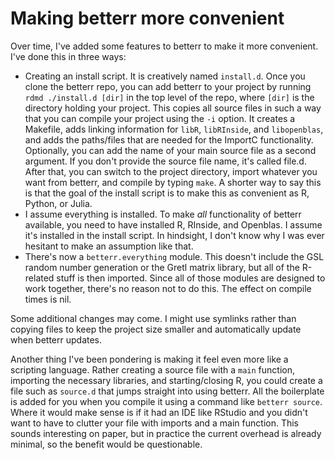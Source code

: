 # Making betterr more convenient

Over time, I've added some features to betterr to make it more convenient. I've done this in three ways:

- Creating an install script. It is creatively named `install.d`. Once you clone the betterr repo, you can add betterr to your project by running `rdmd ./install.d [dir]` in the top level of the repo, where `[dir]` is the directory holding your project. This copies all source files in such a way that you can compile your project using the `-i` option. It creates a Makefile, adds linking information for `libR`, `libRInside`, and `libopenblas`, and adds the paths/files that are needed for the ImportC functionality. Optionally, you can add the name of your main source file as a second argument. If you don't provide the source file name, it's called file.d. After that, you can switch to the project directory, import whatever you want from betterr, and compile by typing `make`. A shorter way to say this is that the goal of the install script is to make this as convenient as R, Python, or Julia.
- I assume everything is installed. To make *all* functionality of betterr available, you need to have installed R, RInside, and Openblas. I assume it's installed in the install script. In hindsight, I don't know why I was ever hesitant to make an assumption like that.
- There's now a `betterr.everything` module. This doesn't include the GSL random number generation or the Gretl matrix library, but all of the R-related stuff is then imported. Since all of those modules are designed to work together, there's no reason not to do this. The effect on compile times is nil.

Some additional changes may come. I might use symlinks rather than copying files to keep the project size smaller and automatically update when betterr updates. 

Another thing I've been pondering is making it feel even more like a scripting language. Rather creating a source file with a `main` function, importing the necessary libraries, and starting/closing R, you could create a file such as `source.d` that jumps straight into using betterr. All the boilerplate is added for you when you compile it using a command like `betterr source`. Where it would make sense is if it had an IDE like RStudio and you didn't want to have to clutter your file with imports and a main function. This sounds interesting on paper, but in practice the current overhead is already minimal, so the benefit would be questionable.